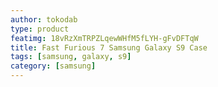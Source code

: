 ```yaml
---
author: tokodab
type: product
featimg: 18vRzXmTRPZLqewWHfM5fLYH-gFvDFTqW
title: Fast Furious 7 Samsung Galaxy S9 Case
tags: [samsung, galaxy, s9]
category: [samsung]
---
```

